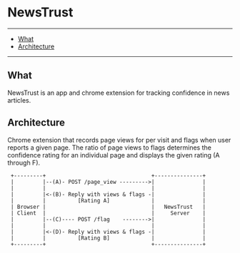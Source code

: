 # NewsTrust


------

* [What](#what)
* [Architecture](#architecture)

-----

## What

NewsTrust is an app and chrome extension for tracking confidence in news articles.

## Architecture

Chrome extension that records page views for per visit and flags when user reports a given page. The ratio of page views to flags determines the confidence rating for an individual page and displays the given rating (A through F).

     +---------+                                 +---------------+
     |         |--(A)- POST /page_view --------->|               |
     |         |                                 |               |
     |         |<-(B)- Reply with views & flags -|               |
     |         |          [Rating A]             |               |
     | Browser |                                 |   NewsTrust   |
     | Client  |                                 |     Server    |
     |         |--(C)---- POST /flag    -------->|               |
     |         |                                 |               |
     |         |<-(D)- Reply with views & flags -|               |
     |         |          [Rating B]             |               |
     +---------+                                 +---------------+
